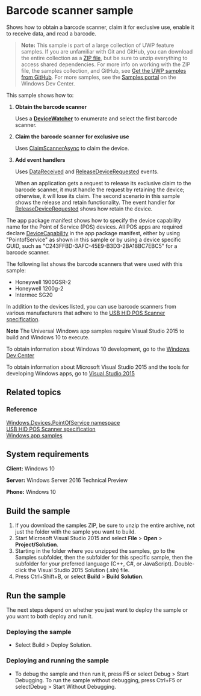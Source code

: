 <!---
  category: DevicesSensorsAndPower
  samplefwlink: http://go.microsoft.com/fwlink/p/?LinkId=620014
--->

# Barcode scanner sample

Shows how to obtain a barcode scanner, claim it for exclusive use, enable it to receive data, and read a barcode.

> **Note:** This sample is part of a large collection of UWP feature samples. 
> If you are unfamiliar with Git and GitHub, you can download the entire collection as a 
> [ZIP file](https://github.com/Microsoft/Windows-universal-samples/archive/master.zip), but be 
> sure to unzip everything to access shared dependencies. For more info on working with the ZIP file, 
> the samples collection, and GitHub, see [Get the UWP samples from GitHub](https://aka.ms/ovu2uq). 
> For more samples, see the [Samples portal](https://aka.ms/winsamples) on the Windows Dev Center. 

This sample shows how to:

1.  **Obtain the barcode scanner**

    Uses a [**DeviceWatcher**](https://docs.microsoft.com/en-us/uwp/api/Windows.Devices.Enumeration.DeviceWatcher)
    to enumerate and select the first barcode scanner.

2.  **Claim the barcode scanner for exclusive use**

    Uses [ClaimScannerAsync](http://msdn.microsoft.com/library/windows/apps/dn297696) to claim the device.

3.  **Add event handlers**

    Uses [DataReceived](http://msdn.microsoft.com/library/windows/apps/dn278556) and [ReleaseDeviceRequested](http://msdn.microsoft.com/library/windows/apps/dn278578) events.

    When an application gets a request to release its exclusive claim to the barcode scanner, it must handle the request by retaining the device; otherwise, it will lose its claim. The second scenario in this sample shows the release and retain functionality. The event handler for [ReleaseDeviceRequested](http://msdn.microsoft.com/library/windows/apps/dn278578) shows how retain the device.

The app package manifest shows how to specify the device capability name for the Point of Service (POS) devices. All POS apps are required declare [DeviceCapability](http://msdn.microsoft.com/library/windows/apps/br211430) in the app package manifest, either by using "PointofService" as shown in this sample or by using a device specific GUID, such as "C243FFBD-3AFC-45E9-B3D3-2BA18BC7EBC5" for a barcode scanner.

The following list shows the barcode scanners that were used with this sample:

-   Honeywell 1900GSR-2
-   Honeywell 1200g-2
-   Intermec SG20

In addition to the devices listed, you can use barcode scanners from various manufacturers that adhere to the [USB HID POS Scanner specification](http://go.microsoft.com/fwlink/p/?linkid=309230).

**Note** The Universal Windows app samples require Visual Studio 2015 to build and Windows 10 to execute.
 
To obtain information about Windows 10 development, go to the [Windows Dev Center](http://go.microsoft.com/fwlink/?LinkID=532421)

To obtain information about Microsoft Visual Studio 2015 and the tools for developing Windows apps, go to [Visual Studio 2015](http://go.microsoft.com/fwlink/?LinkID=532422)

## Related topics

### Reference

[Windows.Devices.PointOfService namespace](http://msdn.microsoft.com/library/windows/apps/dn298071)  
[USB HID POS Scanner specification](http://go.microsoft.com/fwlink/p/?linkid=309230)  
[Windows app samples](http://go.microsoft.com/fwlink/p/?LinkID=227694)  

## System requirements

**Client:** Windows 10

**Server:** Windows Server 2016 Technical Preview

**Phone:** Windows 10

## Build the sample

1. If you download the samples ZIP, be sure to unzip the entire archive, not just the folder with the sample you want to build. 
2. Start Microsoft Visual Studio 2015 and select **File** \> **Open** \> **Project/Solution**.
3. Starting in the folder where you unzipped the samples, go to the Samples subfolder, then the subfolder for this specific sample, then the subfolder for your preferred language (C++, C#, or JavaScript). Double-click the Visual Studio 2015 Solution (.sln) file.
4. Press Ctrl+Shift+B, or select **Build** \> **Build Solution**.

## Run the sample

The next steps depend on whether you just want to deploy the sample or you want to both deploy and run it.

### Deploying the sample

- Select Build > Deploy Solution. 

### Deploying and running the sample

- To debug the sample and then run it, press F5 or select Debug >  Start Debugging. To run the sample without debugging, press Ctrl+F5 or selectDebug > Start Without Debugging. 
